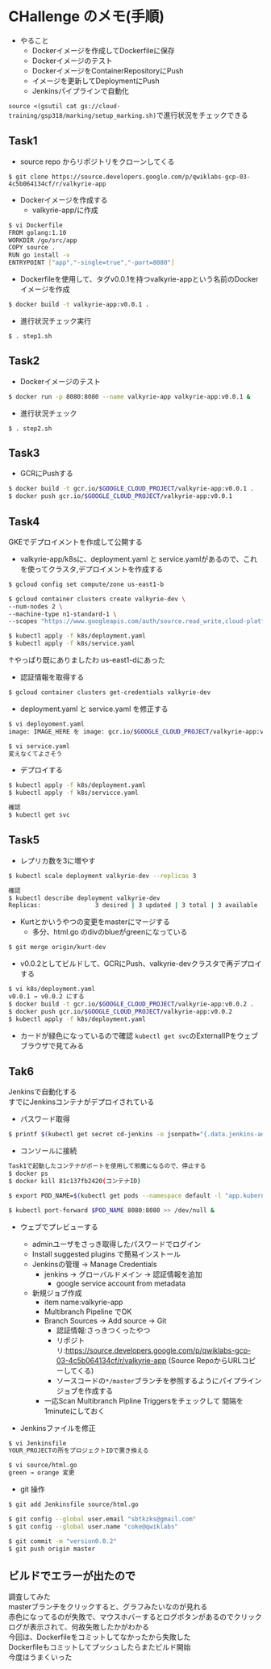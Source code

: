 # CHallenge のメモ(手順)

- やること
  - Dockerイメージを作成してDockerfileに保存
  - Dockerイメージのテスト
  - DockerイメージをContainerRepositoryにPush
  - イメージを更新してDeploymentにPush
  - Jenkinsパイプラインで自動化

`source <(gsutil cat gs://cloud-training/gsp318/marking/setup_marking.sh)`で進行状況をチェックできる

## Task1

- source repo からリポジトリをクローンしてくる
```
$ git clone https://source.developers.google.com/p/qwiklabs-gcp-03-4c5b064134cf/r/valkyrie-app
```

- Dockerイメージを作成する
  - valkyrie-app/に作成
```sh
$ vi Dockerfile
FROM golang:1.10
WORKDIR /go/src/app
COPY source .
RUN go install -v
ENTRYPOINT ["app","-single=true","-port=8080"]
```

- Dockerfileを使用して、タグv0.0.1を持つvalkyrie-appという名前のDockerイメージを作成
```sh
$ docker build -t valkyrie-app:v0.0.1 .
```

- 進行状況チェック実行
```
$ . step1.sh
```

## Task2

- Dockerイメージのテスト
```sh
$ docker run -p 8080:8080 --name valkyrie-app valkyrie-app:v0.0.1 &
```

- 進行状況チェック
```
$ . step2.sh
```

## Task3

- GCRにPushする
```sh
$ docker build -t gcr.io/$GOOGLE_CLOUD_PROJECT/valkyrie-app:v0.0.1 .
$ docker push gcr.io/$GOOGLE_CLOUD_PROJECT/valkyrie-app:v0.0.1
```


## Task4

GKEでデプロイメントを作成して公開する  

- valkyrie-app/k8sに、deployment.yaml と service.yamlがあるので、これを使ってクラスタ,デプロイメントを作成する
```sh
$ gcloud config set compute/zone us-east1-b

$ gcloud container clusters create valkyrie-dev \
--num-nodes 2 \
--machine-type n1-standard-1 \
--scopes "https://www.googleapis.com/auth/source.read_write,cloud-platform"

$ kubectl apply -f k8s/deployment.yaml
$ kubectl apply -f k8s/service.yaml
```
↑やっぱり既にありましたわ us-east1-dにあった


- 認証情報を取得する
```sh
$ gcloud container clusters get-credentials valkyrie-dev
```

- deployment.yaml と service.yaml を修正する
```sh
$ vi deployoment.yaml
image: IMAGE_HERE を image: gcr.io/$GOOGLE_CLOUD_PROJECT/valkyrie-app:v0.0.1 に変更

$ vi service.yaml
変えなくてよさそう
```

- デプロイする
```sh
$ kubectl apply -f k8s/deployment.yaml
$ kubectl apply -f k8s/servicce.yaml

確認
$ kubectl get svc
```


## Task5

- レプリカ数を3に増やす
```sh
$ kubectl scale deployment valkyrie-dev --replicas 3

確認
$ kubectl describe deployment valkyrie-dev
Replicas:               3 desired | 3 updated | 3 total | 3 available | 0 unavailable
```

- Kurtとかいうやつの変更をmasterにマージする
  - 多分、html.go のdivのblueがgreenになっている
```sh
$ git merge origin/kurt-dev
```

- v0.0.2としてビルドして、GCRにPush、valkyrie-devクラスタで再デプロイする
```sh
$ vi k8s/deployment.yaml
v0.0.1 → v0.0.2 にする
$ docker build -t gcr.io/$GOOGLE_CLOUD_PROJECT/valkyrie-app:v0.0.2 .
$ docker push gcr.io/$GOOGLE_CLOUD_PROJECT/valkyrie-app:v0.0.2
$ kubectl apply -f k8s/deployment.yaml
```

- カードが緑色になっているので確認
`kubectl get svc`のExternalIPをウェブブラウザで見てみる


## Tak6

Jenkinsで自動化する  
すでにJenkinsコンテナがデプロイされている

- パスワード取得
```sh
$ printf $(kubectl get secret cd-jenkins -o jsonpath="{.data.jenkins-admin-password}" | base64 --decode);echo
```

- コンソールに接続
```sh
Task1で起動したコンテナがポートを使用して邪魔になるので、停止する
$ docker ps
$ docker kill 81c137fb2420(コンテナID)

$ export POD_NAME=$(kubectl get pods --namespace default -l "app.kubernetes.io/component=jenkins-master" -l "app.kubernetes.io/instance=cd" -o jsonpath="{.items[0].metadata.name}")

$ kubectl port-forward $POD_NAME 8080:8080 >> /dev/null &
```

- ウェブでプレビューする
  - adminユーザをさっき取得したパスワードでログイン
  - Install suggested plugins で簡易インストール
  - Jenkinsの管理 → Manage Credentials
    - jenkins → グローバルドメイン → 認証情報を追加
      - google service account from metadata
  - 新規ジョブ作成
    - item name:valkyrie-app
    - Multibranch Pipeline でOK
    - Branch Sources → Add source → Git
      - 認証情報:さっきつくったやつ
      - リポジトリ:https://source.developers.google.com/p/qwiklabs-gcp-03-4c5b064134cf/r/valkyrie-app
        (Source RepoからURLコピーしてくる)
      - ソースコードの`*/master`ブランチを参照するようにパイプラインジョブを作成する
    - 一応Scan Multibranch Pipline Triggersをチェックして 間隔を1minuteにしておく

- Jenkinsファイルを修正
```sh
$ vi Jenkinsfile
YOUR_PROJECTの所をプロジェクトIDで置き換える

$ vi source/html.go
green → orange 変更
```

- git 操作
```sh
$ git add Jenkinsfile source/html.go

$ git config --global user.email "sbtkzks@gmail.com"
$ git config --global user.name "coke@qwiklabs"

$ git commit -m "version0.0.2"
$ git push origin master
```

## ビルドでエラーが出たので

調査してみた  
masterブランチをクリックすると、グラフみたいなのが見れる  
赤色になってるのが失敗で、マウスホバーするとログボタンがあるのでクリック  
ログが表示されて、何故失敗したかがわかる  
今回は、Dockerfileをコミットしてなかったから失敗した  
Dockerfileもコミットしてプッシュしたらまたビルド開始  
今度はうまくいった